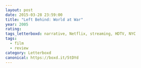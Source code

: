 ```yaml
---
layout: post 
date: 2015-03-28 23:59:00
title: "Left Behind: World at War"
year: 2005
rating: 
tags_letterboxd: narrative, Netflix, streaming, HDTV, NYC
tags:
  - film
  - review
category: Letterboxd
canonical: https://boxd.it/5tDYd
---
```

